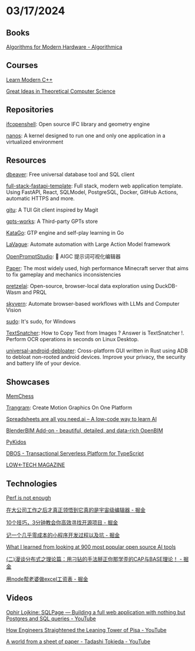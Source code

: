 # 03/17/2024

## Books
[Algorithms for Modern Hardware - Algorithmica](https://en.algorithmica.org/hpc/)

## Courses
[Learn Modern C++](https://learnmoderncpp.com/)

[Great Ideas in Theoretical Computer Science](https://www.cs251.com/)

## Repositories
[ifcopenshell](https://github.com/ifcopenshell/ifcopenshell): Open source IFC library and geometry engine

[nanos](https://github.com/nanovms/nanos): A kernel designed to run one and only one application in a virtualized environment

## Resources
[dbeaver](https://github.com/dbeaver/dbeaver): Free universal database tool and SQL client

[full-stack-fastapi-template](https://github.com/tiangolo/full-stack-fastapi-template): Full stack, modern web application template. Using FastAPI, React, SQLModel, PostgreSQL, Docker, GitHub Actions, automatic HTTPS and more.

[gitu](https://github.com/altsem/gitu): A TUI Git client inspired by Magit

[gpts-works](https://github.com/all-in-aigc/gpts-works): A Third-party GPTs store

[KataGo](https://github.com/lightvector/KataGo): GTP engine and self-play learning in Go

[LaVague](https://github.com/lavague-ai/LaVague): Automate automation with Large Action Model framework

[OpenPromptStudio](https://github.com/Moonvy/OpenPromptStudio): 🥣 AIGC 提示词可视化编辑器

[Paper](https://github.com/PaperMC/Paper): The most widely used, high performance Minecraft server that aims to fix gameplay and mechanics inconsistencies

[pretzelai](https://github.com/pretzelai/pretzelai): Open-source, browser-local data exploration using DuckDB-Wasm and PRQL

[skyvern](https://github.com/Skyvern-AI/skyvern): Automate browser-based workflows with LLMs and Computer Vision

[sudo](https://github.com/microsoft/sudo): It's sudo, for Windows

[TextSnatcher](https://github.com/RajSolai/TextSnatcher): How to Copy Text from Images ? Answer is TextSnatcher !. Perform OCR operations in seconds on Linux Desktop.

[universal-android-debloater](https://github.com/0x192/universal-android-debloater): Cross-platform GUI written in Rust using ADB to debloat non-rooted android devices. Improve your privacy, the security and battery life of your device.

## Showcases
[MemChess](https://grondilu.github.io/memchess/)

[Trangram](https://www.trangram.com/): Create Motion Graphics On One Platform

[Spreadsheets are all you need.ai – A low-code way to learn AI](https://spreadsheets-are-all-you-need.ai/index.html)

[BlenderBIM Add-on - beautiful, detailed, and data-rich OpenBIM](https://blenderbim.org/)

[PyKidos](https://pykidos.github.io/)

[DBOS - Transactional Serverless Platform for TypeScript](https://www.dbos.dev/)

[LOW←TECH MAGAZINE](https://solar.lowtechmagazine.com/)

## Technologies
[Perf is not enough](https://motherduck.com/blog/perf-is-not-enough/)

[在大公司工作之后才真正领悟到它真的是宇宙级编辑器 - 掘金](https://juejin.cn/post/7344573753538789430)

[10个技巧，3分钟教会你高效寻找开源项目 - 掘金](https://juejin.cn/post/7341019035185954851)

[记一个几乎零成本的小程序开发过程以及坑 - 掘金](https://juejin.cn/post/7252175375105916965)

[What I learned from looking at 900 most popular open source AI tools](https://huyenchip.com/2024/03/14/ai-oss.html)

[(二)漫谈分布式之理论篇：用刁钻的手法掰正你那学歪的CAP与BASE理论！ - 掘金](https://juejin.cn/post/7345821800880422975)

[用node帮老婆做excel工资表 - 掘金](https://juejin.cn/post/7346421986607087635)

## Videos
[Ophir Lojkine: SQLPage — Building a full web application with nothing but Postgres and SQL queries - YouTube](https://www.youtube.com/watch?v=mXdgmSdaXkg)

[How Engineers Straightened the Leaning Tower of Pisa - YouTube](https://www.youtube.com/watch?v=0ZhHoyqQEhA)

[A world from a sheet of paper - Tadashi Tokieda - YouTube](https://www.youtube.com/watch?v=8p02DtmyQhU)
